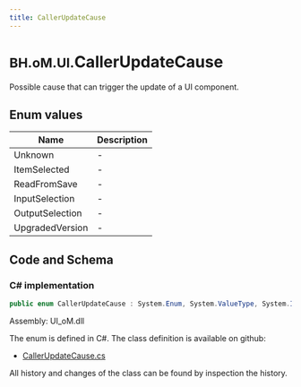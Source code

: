 ```yaml
---
title: CallerUpdateCause
---
```


# <small>BH.oM.UI.</small>**CallerUpdateCause**

Possible cause that can trigger the update of a UI component.

## Enum values

| Name            | Description                                                    |
|-----------------|----------------------------------------------------------------|
| Unknown |  -  |
| ItemSelected |  -  |
| ReadFromSave |  -  |
| InputSelection |  -  |
| OutputSelection |  -  |
| UpgradedVersion |  -  |


## Code and Schema

### C# implementation

``` C# title="C#"
public enum CallerUpdateCause : System.Enum, System.ValueType, System.IComparable, System.ISpanFormattable, System.IFormattable, System.IConvertible
```

Assembly: UI_oM.dll

The enum is defined in C#. The class definition is available on github:

- [CallerUpdateCause.cs](https://github.com/BHoM/BHoM_UI/blob/develop/UI_oM/Updates\CallerUpdateCause.cs)

All history and changes of the class can be found by inspection the history.
